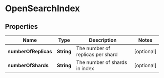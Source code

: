 

# OpenSearchIndex


## Properties

| Name | Type | Description | Notes |
|------------ | ------------- | ------------- | -------------|
|**numberOfReplicas** | **String** | The number of replicas per shard |  [optional] |
|**numberOfShards** | **String** | The number of shards in index |  [optional] |



